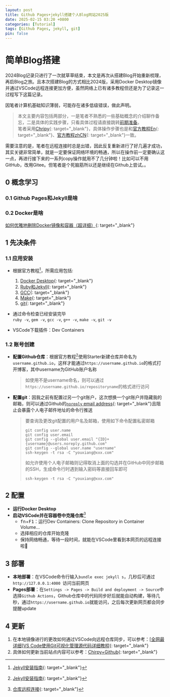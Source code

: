 ```yaml
---
layout: post
title: Github Pages+jekyll搭建个人Blog网站2025版
date: 2025-02-15 03:20 +0800
categories: [Tutorial]
tags: [Github Pages, jekyll, git]
pin: false
---
```


# 简单Blog搭建

2024Blog记录只进行了一次就草草结束，本文是再次从搭建Blog开始重新梳理，再启Blog之旅。且本次搭建Blog的方式相比2024版，采用Docker Desktop镜像并通过VSCode远程连接更加方便，虽然网络上已有诸多教程但还是为了记录这一过程写下这篇记录。

因笔者计算机基础知识薄弱，可能存在诸多低级错误，做此声明。

> 本文主要内容包括两部分，一是笔者不熟悉的一些基础概念的介绍聊作备忘，二是具体的实践步骤，只看具体过程请直接跳转[前期准备](#1-先决条件)。\
笔者采用[Chripy](https://github.com/cotes2020/jekyll-theme-chirpy/){: target="_blank"}，具体操作步骤也是和[官方教程En](https://chirpy.cotes.page/posts/getting-started/){: target="_blank"}、[官方教程zhCN](https://pansong291.github.io/chirpy-demo-zhCN/posts/getting-started/){: target="_blank"}一致。

需要注意的是，笔者在远程连接时总是出错，因此反复重新进行了好几遍才成功，其实关键非常简单，就是一定要保证网络环境的畅通，所以在操作前一定要确认这一点，再进行接下来的一系列copy操作就用不了几分钟啦！比如可以不用GitHub，改用Gitee。但笔者是个死脑筋所以还是继续在Github上尝试。。

## 0 概念学习

### 0.1 Github Pages和Jekyll是啥

### 0.2 Docker是啥

[如何优雅地删除Docker镜像和容器（超详细）](https://blog.csdn.net/u014282578/article/details/127866389){: target="_blank"}



## 1 先决条件

### 1.1 应用安装

- 根据官方教程[^ft1]，所需应用包括:
  1. [Docker Desktop](https://www.docker.com/products/docker-desktop/){: target="_blank"}
  2. [Ruby和Jekyll](https://jekyllrb.com/docs/installation/windows/){: target="_blank"}
  3. [GCC](https://blog.csdn.net/qq_45601448/article/details/109158588){: target="_blank"}
  4. [Make](https://blog.csdn.net/weixin_41896770/article/details/131262178){: target="_blank"}
  5. [git](https://blog.csdn.net/qq_29493173/article/details/113094143){: target="_blank"}

- 通过命令检查已经安装完毕\
  `ruby -v`, `gem -v`, `gcc -v`, `g++ -v`, `make -v`, `git -v`

- VSCode下载插件：Dev Containers


### 1.2 账号创建

- **配置Github仓库**：根据官方教程[^ft1]使用Starter新建仓库并命名为`username.github.io`，这样才能通过`https://username.github.io`的格式打开博客，其中username为GitHub账户名称
  > 如使用不是username命名，则可以通过`https://username.github.io/repositoryname`的格式进行访问

- **配置git**：因我之前有配置过另一个git账户，这次想换一个git账户并隐藏我的邮箱，则可以通过Github的[`noreply` email address](https://docs.github.com/zh/account-and-profile/setting-up-and-managing-your-personal-account-on-github/managing-email-preferences/setting-your-commit-email-address){: target="_blank"}且阻止会暴露个人电子邮件地址的命令行推送
  > 要查询及更改git配置的用户名及邮箱，使用如下命令配置私密邮箱
  > ```git
  > git config user.name
  > git config user.email
  > git config --global user.email "{ID}+{username}@users.noreply.github.com"
  > git config --global user.name "username"
  > ssh-keygen -t rsa -C "youxiang@xxx.com"
  > ```
  > 如允许使用个人电子邮箱则记得取消上面的勾选并在GitHub中同步邮箱的SSH，生成命令行时遇到输入密码等直接回车即可
  > ```git
  > ssh-keygen -t rsa -C "youxiang@xxx.com"
  > ```

## 2 配置

- **运行Docker Desktop**
- **启动VSCode并在容器卷中克隆仓库**[^ft2]
  - <kbd>fn</kbd>+<kbd>F1</kbd>：运行Dev Containers: Clone Repository in Container Volume...
  - 选择相应的仓库开始克隆
  - 保持网络畅通，等待一段时间，就能在VSCode里看到本网页的远程连接啦🎇

## 3 部署

- **本地部署**：在VSCode命令行输入`bundle exec jekyll s`，几秒后可通过`http://127.0.0.1:4000 `访问当前网页
- **Pages部署**：在`Settings -> Pages -> Build and deployment -> Source`中选择`Github Actions`，Github仓库中的代码同步好后就能自动构建，等待几秒，通过`https://username.github.io`就能访问，之后每次更新网页都会同步提醒update

## 4 更新

1. 在本地镜像进行的更改如何通过VSCode向远程仓库同步，可以参考：[[全网最详细]VS Code使用Git可视化管理源代码详细教程](https://blog.csdn.net/zls365365/article/details/125904062){: target="_blank"}
2. 具体如何更新当前站点内容可以参考：[Chirpy+Github](https://www.cnblogs.com/sprinining/p/18427216){: target="_blank"}


[^ft1]:[Jekyll安装指南](https://jekyllrb.com/docs/installation/){: target="_blank"}
[^ft2]:[仓库远程连接](https://code.visualstudio.com/docs/devcontainers/containers#_quick-start-open-a-git-repository-or-github-pr-in-an-isolated-container-volume){: target="_blank"}
